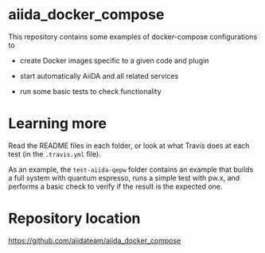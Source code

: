 # aiida_docker_compose

This repository contains some examples of docker-compose configurations to

- create Docker images specific to a given code and plugin

- start automatically AiiDA and all related services

- run some basic tests to check functionality

# Learning more

Read the README files in each folder, or look at what Travis 
does at each test (in the `.travis.yml` file).

As an example, the `test-aiida-qepw` folder contains an example
that builds a full system with quantum espresso, runs a simple test
with pw.x, and performs a basic check to verify if the result is the
expected one.

# Repository location

https://github.com/aiidateam/aiida_docker_compose


